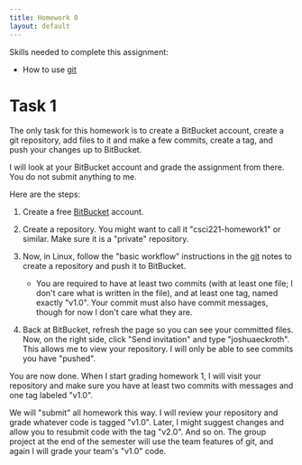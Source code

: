 ```yaml
---
title: Homework 0
layout: default
---
```


Skills needed to complete this assignment:

- How to use [git](/lecture/git.html)

# Task 1

The only task for this homework is to create a BitBucket account,
create a git repository, add files to it and make a few commits,
create a tag, and push your changes up to BitBucket.

I will look at your BitBucket account and grade the assignment from
there. You do not submit anything to me.

Here are the steps:

1. Create a free [BitBucket](https://bitbucket.org) account.

2. Create a repository. You might want to call it "csci221-homework1"
   or similar. Make sure it is a "private" repository.

3. Now, in Linux, follow the "basic workflow" instructions in the
   [git](/lecture/git.html) notes to create a repository and push it
   to BitBucket.

   - You are required to have at least two commits (with at least one
     file; I don't care what is written in the file), and at least one
     tag, named exactly "v1.0". Your commit must also have commit
     messages, though for now I don't care what they are.

4. Back at BitBucket, refresh the page so you can see your committed
   files. Now, on the right side, click "Send invitation" and type
   "joshuaeckroth". This allows me to view your repository. I will
   only be able to see commits you have "pushed".

You are now done. When I start grading homework 1, I will visit your
repository and make sure you have at least two commits with messages
and one tag labeled "v1.0".

We will "submit" all homework this way. I will review your repository
and grade whatever code is tagged "v1.0". Later, I might suggest
changes and allow you to resubmit code with the tag "v2.0". And so
on. The group project at the end of the semester will use the team
features of git, and again I will grade your team's "v1.0" code.
